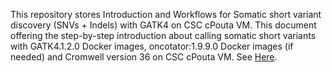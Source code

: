 This repository stores Introduction and Workflows for Somatic short variant discovery (SNVs + Indels) with GATK4 on CSC cPouta VM.
This document offering the step-by-step introduction about calling somatic short variants with GATK4.1.2.0 Docker images, oncotator:1.9.9.0 Docker images (if needed) and Cromwell version 36 on CSC cPouta VM. See [Here](https://github.com/github-fish/csc-gatk4-somatic-workflows).
